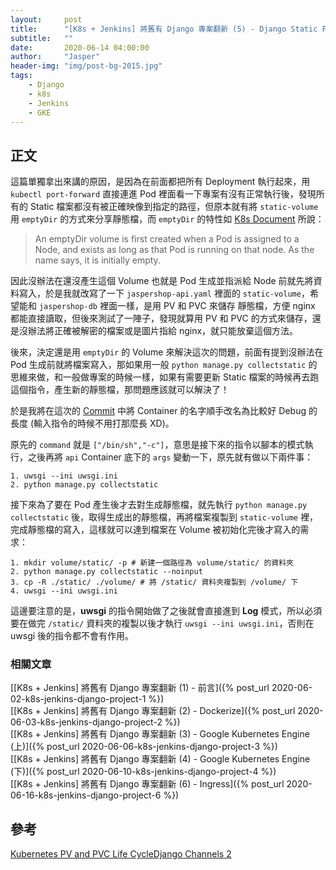 ```yaml
---
layout:     post
title:      "[K8s + Jenkins] 將舊有 Django 專案翻新 (5) - Django Static File With Nginx"
subtitle:   ""
date:       2020-06-14 04:00:00
author:     "Jasper"
header-img: "img/post-bg-2015.jpg"
tags:
    - Django
    - k8s
    - Jenkins
    - GKE
---
```

## 正文

這篇單獨拿出來講的原因，是因為在前面都把所有 Deployment 執行起來，用 `kubectl port-forward` 直接連進 Pod  裡面看一下專案有沒有正常執行後，發現所有的 Static 檔案都沒有被正確映像到指定的路徑，但原本就有將 `static-volume` 用 `emptyDir` 的方式來分享靜態檔，而 `emptyDir` 的特性如 [K8s Document](https://kubernetes.io/docs/concepts/storage/volumes/#emptydir) 所說：

> An emptyDir volume is first created when a Pod is assigned to a Node, and exists as long as that Pod is running on that node. As the name says, it is initially empty.

因此沒辦法在還沒產生這個 Volume 也就是 Pod 生成並指派給 Node 前就先將資料寫入，於是我就改寫了一下 `jaspershop-api.yaml` 裡面的 `static-volume`，希望能和 `jaspershop-db` 裡面一樣，是用 PV 和 PVC 來儲存 靜態檔，方便 nginx 都能直接讀取，但後來測試了一陣子，發現就算用 PV 和 PVC 的方式來儲存，還是沒辦法將正確被解密的檔案或是圖片指給 nginx，就只能放棄這個方法。

後來，決定還是用 `emptyDir` 的 Volume 來解決這次的問題，前面有提到沒辦法在 Pod 生成前就將檔案寫入，那如果用一般 `python manage.py collectstatic` 的思維來做，和一般做專案的時候一樣，如果有需要更新 Static 檔案的時候再去跑這個指令，產生新的靜態檔，那問題應該就可以解決了！

於是我將在這次的 [Commit](https://github.com/JasperSui/k8s-jenkins-django-jasper-shop/commit/ca16b92eaf04fe2d391ff0bd0871cd4c01eca230) 中將 Container 的名字順手改名為比較好 Debug 的長度 (輸入指令的時候不用打那麼長 XD)。

原先的 `command` 就是 `["/bin/sh","-c"]`，意思是接下來的指令以腳本的模式執行，之後再將 `api` Container 底下的 `args` 變動一下，原先就有做以下兩件事：

```shell
1. uwsgi --ini uwsgi.ini
2. python manage.py collectstatic
```

接下來為了要在 Pod 產生後才去對生成靜態檔，就先執行 `python manage.py collectstatic` 後，取得生成出的靜態檔，再將檔案複製到 `static-volume` 裡，完成靜態檔的寫入，這樣就可以達到檔案在 Volume 被初始化完後才寫入的需求：

```shell
1. mkdir volume/static/ -p # 新建一個路徑為 volume/static/ 的資料夾
2. python manage.py collectstatic --noinput
3. cp -R ./static/ ./volume/ # 將 /static/ 資料夾複製到 /volume/ 下
4. uwsgi --ini uwsgi.ini 
```

這邊要注意的是，**uwsgi** 的指令開始做了之後就會直接進到 **Log** 模式，所以必須要在做完 `/static/` 資料夾的複製以後才執行 `uwsgi --ini uwsgi.ini`，否則在 uwsgi 後的指令都不會有作用。

### 相關文章
[[K8s + Jenkins] 將舊有 Django 專案翻新 (1) - 前言]({% post_url 2020-06-02-k8s-jenkins-django-project-1 %})<br>
[[K8s + Jenkins] 將舊有 Django 專案翻新 (2) - Dockerize]({% post_url 2020-06-03-k8s-jenkins-django-project-2 %})<br>
[[K8s + Jenkins] 將舊有 Django 專案翻新 (3) - Google Kubernetes Engine (上)]({% post_url 2020-06-06-k8s-jenkins-django-project-3 %})<br>
[[K8s + Jenkins] 將舊有 Django 專案翻新 (4) - Google Kubernetes Engine (下)]({% post_url 2020-06-10-k8s-jenkins-django-project-4 %})<br>
[[K8s + Jenkins] 將舊有 Django 專案翻新 (6) - Ingress]({% post_url 2020-06-16-k8s-jenkins-django-project-6 %})

## 參考

[Kubernetes PV and PVC Life CycleDjango Channels 2](https://wiki.shileizcc.com/confluence/display/KUB/Kubernetes+PV+and+PVC+Life+Cycle)